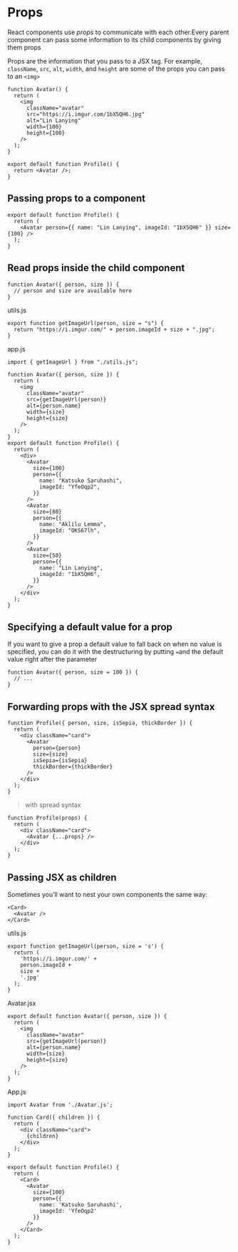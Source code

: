 # Props

React components use _props_ to communicate with each other.Every parent component can pass some information to its child components by giving them props

Props are the information that you pass to a JSX tag. For example, `className`, `src`, `alt`, `width`, and `height` are some of the props you can pass to an `<img>`

```tsx
function Avatar() {
  return (
    <img
      className="avatar"
      src="https://i.imgur.com/1bX5QH6.jpg"
      alt="Lin Lanying"
      width={100}
      height={100}
    />
  );
}

export default function Profile() {
  return <Avatar />;
}
```

## Passing props to a component

```tsx
export default function Profile() {
  return (
    <Avatar person={{ name: "Lin Lanying", imageId: "1bX5QH6" }} size={100} />
  );
}
```

## Read props inside the child component

```tsx
function Avatar({ person, size }) {
  // person and size are available here
}
```

utils.js

```tsx
export function getImageUrl(person, size = "s") {
  return "https://i.imgur.com/" + person.imageId + size + ".jpg";
}
```

app.js

```tsx
import { getImageUrl } from "./utils.js";

function Avatar({ person, size }) {
  return (
    <img
      className="avatar"
      src={getImageUrl(person)}
      alt={person.name}
      width={size}
      height={size}
    />
  );
}
export default function Profile() {
  return (
    <div>
      <Avatar
        size={100}
        person={{
          name: "Katsuko Saruhashi",
          imageId: "YfeOqp2",
        }}
      />
      <Avatar
        size={80}
        person={{
          name: "Aklilu Lemma",
          imageId: "OKS67lh",
        }}
      />
      <Avatar
        size={50}
        person={{
          name: "Lin Lanying",
          imageId: "1bX5QH6",
        }}
      />
    </div>
  );
}
```

## Specifying a default value for a prop

If you want to give a prop a default value to fall back on when no value is specified, you can do it with the destructuring by putting `=`and the default value right after the parameter

```tsx
function Avatar({ person, size = 100 }) {
  // ...
}
```

## Forwarding props with the JSX spread syntax

```tsx
function Profile({ person, size, isSepia, thickBorder }) {
  return (
    <div className="card">
      <Avatar
        person={person}
        size={size}
        isSepia={isSepia}
        thickBorder={thickBorder}
      />
    </div>
  );
}
```

>with spread syntax

```tsx
function Profile(props) {
  return (
    <div className="card">
      <Avatar {...props} />
    </div>
  );
}
```

## Passing JSX as children

Sometimes you’ll want to nest your own components the same way:

```tsx
<Card>
  <Avatar />
</Card>
```

utils.js

```tsx
export function getImageUrl(person, size = 's') {
  return (
    'https://i.imgur.com/' +
    person.imageId +
    size +
    '.jpg'
  );
}
```

Avatar.jsx

```tsx
export default function Avatar({ person, size }) {
  return (
    <img
      className="avatar"
      src={getImageUrl(person)}
      alt={person.name}
      width={size}
      height={size}
    />
  );
}
```

App.js

```tsx
import Avatar from './Avatar.js';

function Card({ children }) {
  return (
    <div className="card">
      {children}
    </div>
  );
}

export default function Profile() {
  return (
    <Card>
      <Avatar
        size={100}
        person={{ 
          name: 'Katsuko Saruhashi',
          imageId: 'YfeOqp2'
        }}
      />
    </Card>
  );
}
```
